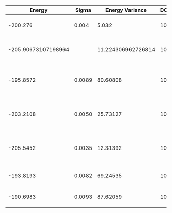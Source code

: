 | Energy              | Sigma  | Energy Variance    | DOF | Einf | Method                           | Reference |
|---------------------|--------|--------------------|-----|------|----------------------------------|-----------|
| -200.276            | 0.004  | 5.032              | 100 | 0    | RNN                              | TODO: own code (RNN) |
| -205.90673107198964 |        | 11.224306962726814 | 100 | 0    | DMRG (bond dimension = 4096)     | TODO: own code (DMRG) |
| -195.8572           | 0.0089 | 80.60808           | 100 | 0    | 1D MPS-RNN (bond dimension = 40) | [paper](https://journals.aps.org/prresearch/abstract/10.1103/PhysRevResearch.5.L032001) [code](https://github.com/cqsl/mps-rnn) |
| -203.2108           | 0.0050 | 25.73127           | 100 | 0    | 2D MPS-RNN (bond dimension = 40) | [paper](https://journals.aps.org/prresearch/abstract/10.1103/PhysRevResearch.5.L032001) [code](https://github.com/cqsl/mps-rnn) |
| -205.5452           | 0.0035 | 12.31392           | 100 | 0    | Tensor-RNN (bond dimension = 40) | [paper](https://journals.aps.org/prresearch/abstract/10.1103/PhysRevResearch.5.L032001) [code](https://github.com/cqsl/mps-rnn) |
| -193.8193           | 0.0082 | 69.24535           | 100 | 0    | RBM (alpha = 1)                  | TODO: own code (RBM) |
| -190.6983           | 0.0093 | 87.62059           | 100 | 0    | Jastrow baseline                 | TODO: own code (Jastrow) |
